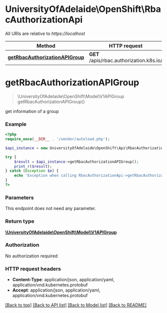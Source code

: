 # UniversityOfAdelaide\OpenShift\RbacAuthorizationApi

All URIs are relative to *https://localhost*

Method | HTTP request | Description
------------- | ------------- | -------------
[**getRbacAuthorizationAPIGroup**](RbacAuthorizationApi.md#getRbacAuthorizationAPIGroup) | **GET** /apis/rbac.authorization.k8s.io/ | 


# **getRbacAuthorizationAPIGroup**
> \UniversityOfAdelaide\OpenShift\Model\V1APIGroup getRbacAuthorizationAPIGroup()



get information of a group

### Example
```php
<?php
require_once(__DIR__ . '/vendor/autoload.php');

$api_instance = new UniversityOfAdelaide\OpenShift\Api\RbacAuthorizationApi(new \Http\Adapter\Guzzle6\Client());

try {
    $result = $api_instance->getRbacAuthorizationAPIGroup();
    print_r($result);
} catch (Exception $e) {
    echo 'Exception when calling RbacAuthorizationApi->getRbacAuthorizationAPIGroup: ', $e->getMessage(), PHP_EOL;
}
?>
```

### Parameters
This endpoint does not need any parameter.

### Return type

[**\UniversityOfAdelaide\OpenShift\Model\V1APIGroup**](../Model/V1APIGroup.md)

### Authorization

No authorization required

### HTTP request headers

 - **Content-Type**: application/json, application/yaml, application/vnd.kubernetes.protobuf
 - **Accept**: application/json, application/yaml, application/vnd.kubernetes.protobuf

[[Back to top]](#) [[Back to API list]](../../README.md#documentation-for-api-endpoints) [[Back to Model list]](../../README.md#documentation-for-models) [[Back to README]](../../README.md)

